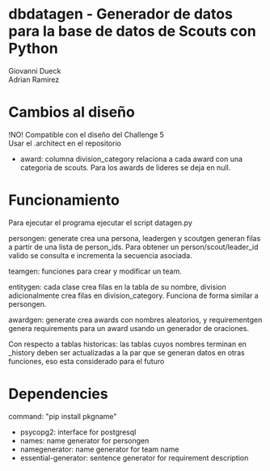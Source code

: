 # dbdatagen - Generador de datos para la base de datos de Scouts con Python
Giovanni Dueck \
Adrian Ramirez 

# Cambios al diseño
!NO! Compatible con el diseño del Challenge 5 \
Usar el .architect en el repositorio
- award: columna division_category relaciona a cada award con una categoria de scouts. Para los awards de lideres se deja en null.

# Funcionamiento
Para ejecutar el programa ejecutar el script datagen.py

persongen: generate crea una persona, leadergen y scoutgen generan filas a partir de una lista de person_ids. Para obtener un person/scout/leader_id valido se consulta e incrementa la secuencia asociada.

teamgen: funciones para crear y modificar un team.

entitygen: cada clase crea filas en la tabla de su nombre, division adicionalmente crea filas en division_category. Funciona de forma similar a persongen.

awardgen: generate crea awards con nombres aleatorios, y requirementgen genera requirements para un award usando un generador de oraciones.

Con respecto a tablas historicas: las tablas cuyos nombres terminan en _history deben ser actualizadas a la par que se generan datos en otras funciones, eso esta considerado para el futuro 

# Dependencies
command: "pip install pkgname"
- psycopg2: interface for postgresql
- names: name generator for persongen
- namegenerator: name generator for team name
- essential-generator: sentence generator for requirement description